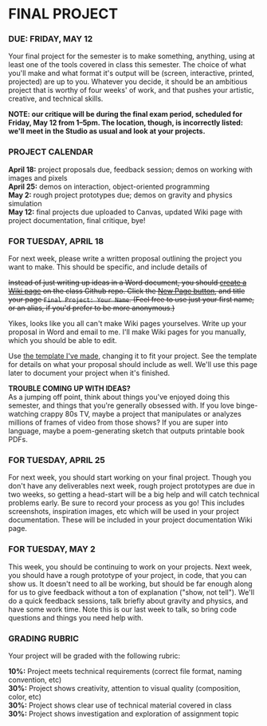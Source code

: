 FINAL PROJECT
====

### DUE: FRIDAY, MAY 12

Your final project for the semester is to make something, anything, using at least one of the tools covered in class this semester. The choice of what you'll make and what format it's output will be (screen, interactive, printed, projected) are up to you. Whatever you decide, it should be an ambitious project that is worthy of four weeks' of work, and that pushes your artistic, creative, and technical skills.

**NOTE: our critique will be during the final exam period, scheduled for Friday, May 12 from 1–5pm. The location, though, is incorrectly listed: we'll meet in the Studio as usual and look at your projects.**

### PROJECT CALENDAR  
**April 18:** project proposals due, feedback session; demos on working with images and pixels  
**April 25:** demos on interaction, object-oriented programming  
**May 2:** rough project prototypes due; demos on gravity and physics simulation  
**May 12:** final projects due uploaded to Canvas, updated Wiki page with project documentation, final critique, bye!  

### FOR TUESDAY, APRIL 18  
For next week, please write a written proposal outlining the project you want to make. This should be specific, and include details of 

~~Instead of just writing up ideas in a Word document, you should [create a Wiki page](https://github.com/jeffThompson/CreativeProgramming1/wiki) on the class Github repo. Click the [New Page button](https://github.com/jeffThompson/CreativeProgramming1/wiki/_new), and title your page `Final Project: Your Name`. (Feel free to use just your first name, or an alias, if you'd prefer to be more anonymous.)~~

Yikes, looks like you all can't make Wiki pages yourselves. Write up your proposal in Word and email to me. I'll make Wiki pages for you manually, which you should be able to edit.

Use [the template I've made](https://github.com/jeffThompson/CreativeProgramming1/wiki/Final-Project:-Jeff-Thompson), changing it to fit your project. See the template for details on what your proposal should include as well. We'll use this page later to document your project when it's finished.  

**TROUBLE COMING UP WITH IDEAS?**  
As a jumping off point, think about things you've enjoyed doing this semester, and things that you're generally obsessed with. If you love binge-watching crappy 80s TV, maybe a project that manipulates or analyzes millions of frames of video from those shows? If you are super into language, maybe a poem-generating sketch that outputs printable book PDFs.

### FOR TUESDAY, APRIL 25  
For next week, you should start working on your final project. Though you don't have any deliverables next week, rough project prototypes are due in two weeks, so getting a head-start will be a big help and will catch technical problems early. Be sure to record your process as you go! This includes screenshots, inspiration images, etc which will be used in your project documentation. These will be included in your project documentation Wiki page.

### FOR TUESDAY, MAY 2  
This week, you should be continuing to work on your projects. Next week, you should have a rough prototype of your project, in code, that you can show us. It doesn't need to all be working, but should be far enough along for us to give feedback without a ton of explanation ("show, not tell"). We'll do a quick feedback sessions, talk briefly about gravity and physics, and have some work time. Note this is our last week to talk, so bring code questions and things you need help with.

### GRADING RUBRIC  
Your project will be graded with the following rubric:

**10%:** Project meets technical requirements (correct file format, naming convention, etc)  
**30%:** Project shows creativity, attention to visual quality (composition, color, etc)  
**30%:** Project shows clear use of technical material covered in class  
**30%:** Project shows investigation and exploration of assignment topic  

